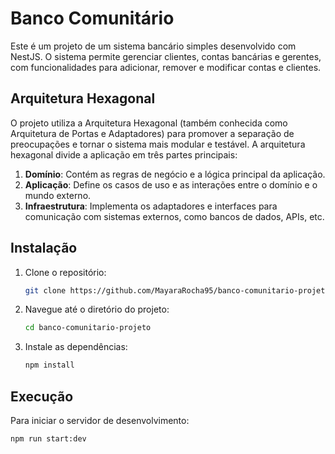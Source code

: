 # Banco Comunitário

Este é um projeto de um sistema bancário simples desenvolvido com NestJS. O sistema permite gerenciar clientes, contas bancárias e gerentes, com funcionalidades para adicionar, remover e modificar contas e clientes.

## Arquitetura Hexagonal

O projeto utiliza a Arquitetura Hexagonal (também conhecida como Arquitetura de Portas e Adaptadores) para promover a separação de preocupações e tornar o sistema mais modular e testável. A arquitetura hexagonal divide a aplicação em três partes principais:

1. **Domínio**: Contém as regras de negócio e a lógica principal da aplicação.
2. **Aplicação**: Define os casos de uso e as interações entre o domínio e o mundo externo.
3. **Infraestrutura**: Implementa os adaptadores e interfaces para comunicação com sistemas externos, como bancos de dados, APIs, etc.





## Instalação

1. Clone o repositório:

    ```bash
    git clone https://github.com/MayaraRocha95/banco-comunitario-projeto
    ```

2. Navegue até o diretório do projeto:

    ```bash
    cd banco-comunitario-projeto
    ```

3. Instale as dependências:

    ```bash
    npm install
    ```

## Execução

Para iniciar o servidor de desenvolvimento:

```bash
npm run start:dev
